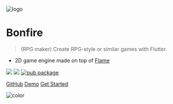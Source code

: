 ![logo](_media/bonfire.gif)

# Bonfire

> (RPG maker) Create RPG-style or similar games with Flutter.

- 2D game engine made on top of [Flame](https://flame-engine.org/)

[![](https://img.shields.io/github/forks/rafaelbarbosatec/bonfire.svg?style=flat&logo=github&colorB=orange&label=forks)](https://github.com/RafaelBarbosatec/bonfire)
[![](https://img.shields.io/github/stars/rafaelbarbosatec/bonfire.svg?style=flat&logo=github&colorB=orange&label=stars)](https://github.com/RafaelBarbosatec/bonfire)
[![pub package](https://img.shields.io/pub/v/bonfire.svg)](https://pub.dev/packages/bonfire)

[GitHub](https://github.com/RafaelBarbosatec/bonfire)
[Demo](https://bonfire-engine.github.io/examples/bonfire/)
[Get Started](#welcome-to-bonfire)

![color](#3f3f3f)

